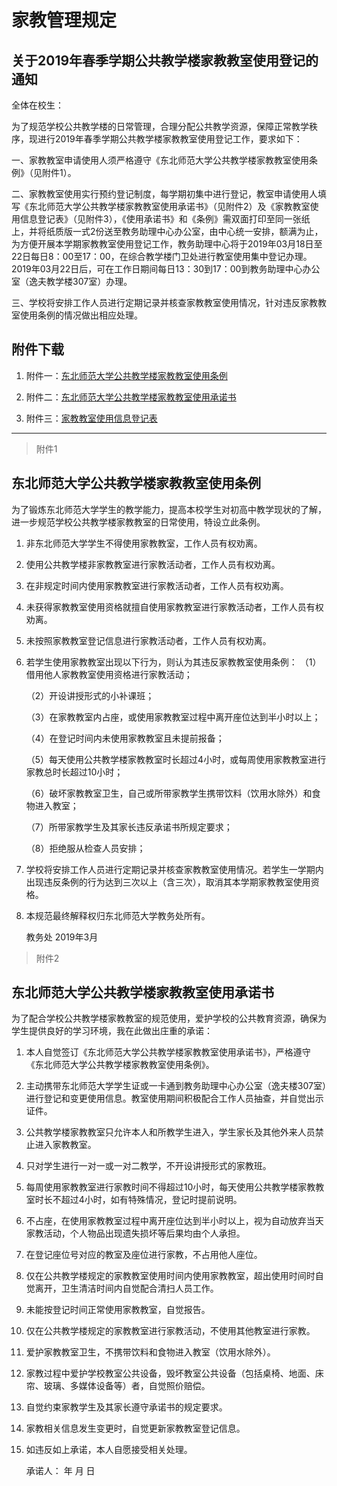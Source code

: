 # 家教管理规定

## 关于2019年春季学期公共教学楼家教教室使用登记的通知

全体在校生：

为了规范学校公共教学楼的日常管理，合理分配公共教学资源，保障正常教学秩序，现进行2019年春季学期公共教学楼家教教室使用登记工作，要求如下：

一、家教教室申请使用人须严格遵守《东北师范大学公共教学楼家教教室使用条例》（见附件1）。

二、家教教室使用实行预约登记制度，每学期初集中进行登记，教室申请使用人填写《东北师范大学公共教学楼家教教室使用承诺书》（见附件2）及《家教教室使用信息登记表》（见附件3），《使用承诺书》和《条例》需双面打印至同一张纸上，并将纸质版一式2份送至教务助理中心办公室，由中心统一安排，额满为止，为方便开展本学期家教教室使用登记工作，教务助理中心将于2019年03月18日至22日每日8：00至17：00，在综合教学楼门卫处进行教室使用集中登记办理。2019年03月22日后，可在工作日期间每日13：30到17：00到教务助理中心办公室（逸夫教学楼307室）办理。

三、学校将安排工作人员进行定期记录并核查家教教室使用情况，针对违反家教教室使用条例的情况做出相应处理。

## 附件下载

1. 附件一：[东北师范大学公共教学楼家教教室使用条例](/Res/guide/file/1.docx)

2. 附件二：[东北师范大学公共教学楼家教教室使用承诺书](/Res/guide/file/2.docx)
  
3. 附件三：[家教教室使用信息登记表](/Res/guide/file/2.docx)

---

> 附件1

## 东北师范大学公共教学楼家教教室使用条例

为了锻炼东北师范大学学生的教学能力，提高本校学生对初高中教学现状的了解，进一步规范学校公共教学楼家教教室的日常使用，特设立此条例。

1. 非东北师范大学学生不得使用家教教室，工作人员有权劝离。
2. 使用公共教学楼非家教教室进行家教活动者，工作人员有权劝离。
3. 在非规定时间内使用家教教室进行家教活动者，工作人员有权劝离。
4. 未获得家教教室使用资格就擅自使用家教教室进行家教活动者，工作人员有权劝离。
5. 未按照家教教室登记信息进行家教活动者，工作人员有权劝离。
6. 若学生使用家教教室出现以下行为，则认为其违反家教教室使用条例：
    （1） 借用他人家教教室使用资格进行家教活动；

    （2）开设讲授形式的小补课班；

    （3）在家教教室内占座，或使用家教教室过程中离开座位达到半小时以上；

    （4）在登记时间内未使用家教教室且未提前报备；

    （5）每天使用公共教学楼家教教室时长超过4小时，或每周使用家教教室进行家教总时长超过10小时；

    （6）破坏家教教室卫生，自己或所带家教学生携带饮料（饮用水除外）和食物进入教室；

    （7）所带家教学生及其家长违反承诺书所规定要求；

    （8）拒绝服从检查人员安排；

7. 学校将安排工作人员进行定期记录并核查家教教室使用情况。若学生一学期内出现违反条例的行为达到三次以上（含三次），取消其本学期家教教室使用资格。

8. 本规范最终解释权归东北师范大学教务处所有。

    教务处 2019年3月

> 附件2

## 东北师范大学公共教学楼家教教室使用承诺书

为了配合学校公共教学楼家教教室的规范使用，爱护学校的公共教育资源，确保为学生提供良好的学习环境，我在此做出庄重的承诺：

1. 本人自觉签订《东北师范大学公共教学楼家教教室使用承诺书》，严格遵守《东北师范大学公共教学楼家教教室使用条例》。

2. 主动携带东北师范大学学生证或一卡通到教务助理中心办公室（逸夫楼307室）进行登记和变更使用信息。教室使用期间积极配合工作人员抽查，并自觉出示证件。

3. 公共教学楼家教教室只允许本人和所教学生进入，学生家长及其他外来人员禁止进入家教教室。

4. 只对学生进行一对一或一对二教学，不开设讲授形式的家教班。

5. 每周使用家教教室进行家教时间不得超过10小时，每天使用公共教学楼家教教室时长不超过4小时，如有特殊情况，登记时提前说明。

6. 不占座，在使用家教教室过程中离开座位达到半小时以上，视为自动放弃当天家教活动，个人物品出现遗失损坏等后果均由个人承担。

7. 在登记座位号对应的教室及座位进行家教，不占用他人座位。

8. 仅在公共教学楼规定的家教教室使用时间内使用家教教室，超出使用时间时自觉离开，卫生清洁时间内自觉配合清扫人员工作。

9. 未能按登记时间正常使用家教教室，自觉报告。

10. 仅在公共教学楼规定的家教教室进行家教活动，不使用其他教室进行家教。

11. 爱护家教教室卫生，不携带饮料和食物进入教室（饮用水除外）。

12. 家教过程中爱护学校教室公共设备，毁坏教室公共设备（包括桌椅、地面、床帘、玻璃、多媒体设备等）者，自觉照价赔偿。

13. 自觉约束家教学生及其家长遵守承诺书的规定要求。

14. 家教相关信息发生变更时，自觉更新家教教室登记信息。

15. 如违反如上承诺，本人自愿接受相关处理。

    承诺人： 年    月   日